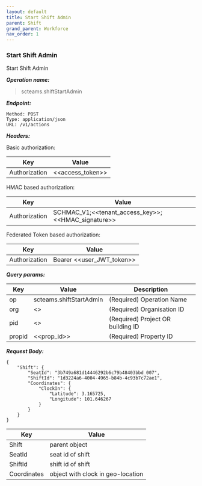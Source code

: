 ```yaml
---
layout: default
title: Start Shift Admin
parent: Shift
grand_parent: Workforce
nav_order: 1
---
```



### Start Shift Admin

Start Shift Admin

***Operation name:***

> scteams.shiftStartAdmin

***Endpoint:***

```
Method: POST
Type: application/json
URL: /v1/actions
```

***Headers:***

Basic authorization:

|Key|Value|
|---|---|
|Authorization|<<access_token>>|


HMAC based authorization:

|Key|Value|
|---|---|
|Authorization|SCHMAC_V1;<<tenant_access_key>>;<<HMAC_signature>>|

Federated Token based authorization:

|Key|Value|
|---|---|
|Authorization|Bearer <<user_JWT_token>>|

***Query params:***

| Key | Value | Description |
| --- | ------|-------------|
| op | scteams.shiftStartAdmin | (Required) Operation Name |
| org | <<org>> | (Required) Organisation ID |
| pid | <<pid>> | (Required) Project OR building ID |
| propid | <<prop_id>> | (Required) Property ID |


***Request Body:***

```
{
    "Shift": {
        "SeatId": "3b749a681d14446292b6c79b48403bbd_007",
        "ShiftId": "1d3224a6-4004-4965-b84b-4c93b7c72ae1",
        "Coordinates": {
            "ClockIn": {
                "Latitude": 3.165725,
                "Longitude": 101.646267
            }
        }
    }
}
```

|Key|Value|
|---|---|
|Shift|parent object|
|SeatId|seat id of shift|
|ShiftId|shift id of shift|
|Coordinates|object with clock in geo-location|